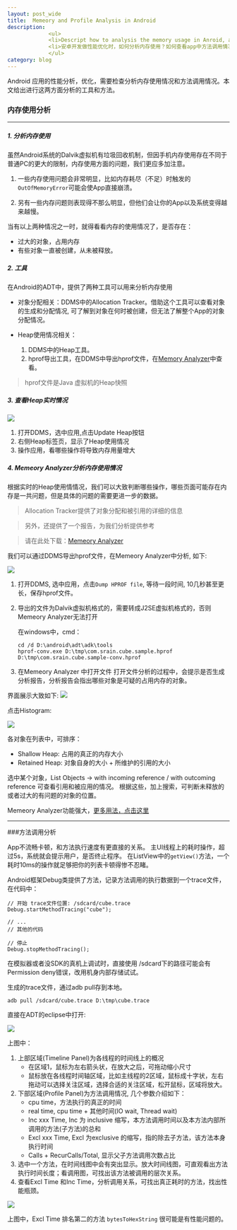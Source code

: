 ```yaml
---
layout: post_wide
title:  Memeory and Profile Analysis in Android
description: 
             <ul>
             <li>Descript how to analysis the memory usage in Anroid, and how view trace profile.
             <li>安卓开发做性能优化时，如何分析内存使用？如何查看app中方法调用情况，找出性能瓶颈？
             </ul>
category: blog
---
```

Android 应用的性能分析，优化，需要检查分析内存使用情况和方法调用情况。本文给出进行这两方面分析的工具和方法。

### 内存使用分析
---
##### 1. 分析内存使用
    
虽然Android系统的Dalvik虚拟机有垃圾回收机制，但因手机内存使用存在不同于普通PC的更大的限制，内存使用方面的问题，我们更应多加注意。

1. 一些内存使用问题会非常明显，比如内存耗尽（不足）时触发的`OutOfMemoryError`可能会使App直接崩溃。
    
2. 另有一些内存问题则表现得不那么明显，但他们会让你的App以及系统变得越来越慢。

当有以上两种情况之一时，就得看看内存的使用情况了，是否存在：

* 过大的对象，占用内存
* 有些对象一直被创建，从未被释放。

##### 2. 工具
在Android的ADT中，提供了两种工具可以用来分析内存使用

* 对象分配相关：DDMS中的Allocation Tracker。借助这个工具可以查看对象的生成和分配情况, 可了解到对象在何时被创建，但无法了解整个App的对象分配情况。

* Heap使用情况相关：
    1. DDMS中的Heap工具。
    2. hprof导出工具，在DDMS中导出hprof文件，在[Memory Analyzer](http://www.eclipse.org/mat/)中查看。

> hprof文件是Java 虚拟机的Heap快照

##### 3. 查看Heap实时情况

<img src="http://www.liaohuqiu.net/img/android-debuging/update-heap-status.png"/>

1.  打开DDMS，选中应用,点击Update Heap按钮
2.  右侧Heap标签页，显示了Heap使用情况
3.  操作应用，看哪些操作将导致内存用量增大

##### 4. Memeory Analyzer分析内存使用情况

根据实时的Heap使用情情况，我们可以大致判断哪些操作，哪些页面可能存在内存是一共问题，但是具体的问题的需要更进一步的数据。

> Allocation Tracker提供了对象分配和被引用的详细的信息

> 另外，还提供了一个报告，为我们分析提供参考

> 请在此处下载：[Memeory Analyzer](http://www.eclipse.org/mat/)

我们可以通过DDMS导出hprof文件，在Memeory Analyzer中分析, 如下:

<img src="http://www.liaohuqiu.net/img/android-debuging/dump-hprof.png"/>


1.  打开DDMS, 选中应用，点击`Dump HPROF file`, 等待一段时间, 10几秒甚至更长，保存hprof文件。
2.  导出的文件为Dalvik虚拟机格式的，需要转成J2SE虚拟机格式的，否则Memeory Analyzer无法打开

    在windows中，cmd：

        cd /d D:\android\adt\adk\tools
        hprof-conv.exe D:\tmp\com.srain.cube.sample.hprof D:\tmp\com.srain.cube.sample-conv.hprof
3.  在Memeory Analyzer 中打开文件
    打开文件分析的过程中，会提示是否生成分析报告，分析报告会指出哪些对象是可疑的占用内存的对象。

界面展示大致如下:
<img src="http://www.liaohuqiu.net/img/android-debuging/mat-overview.png"/>

点击Histogram:

<img src="http://www.liaohuqiu.net/img/android-debuging/mat-histogram.png"/>

各对象在列表中，可排序：

* Shallow Heap: 占用的真正的内存大小
* Retained Heap: 对象自身的大小 + 所维护的引用的大小

选中某个对象，List Objects -> with incoming reference / with outcoming reference 可查看引用和被应用的情况。
根据这些，加上搜索，可判断未释放的或者过大的有问题的对象的位置。

Memeory Analyzer功能强大，[更多用法，点击这里](http://eclipsesource.com/blogs/2013/01/21/10-tips-for-using-the-eclipse-memory-analyzer/)

---

###方法调用分析

App不流畅卡顿，和方法执行速度有更直接的关系。
主UI线程上的耗时操作，超过5s，系统就会提示用户，是否终止程序。
在ListView中的`getView()`方法，一个耗时10ms的操作就足够把你的列表卡顿得惨不忍睹。

Android框架Debug类提供了方法，记录方法调用的执行数据到一个trace文件，在代码中：

    // 开始 trace文件位置: /sdcard/cube.trace
    Debug.startMethodTracing("cube");

    // ...
    // 其他的代码

    // 停止
    Debug.stopMethodTracing();

在模拟器或者没SDK的真机上调试时，直接使用 /sdcard下的路径可能会有Permission deny错误，改用机身内部存储试试。

生成的trace文件，通过adb pull存到本地。

    adb pull /sdcard/cube.trace D:\tmp\cube.trace

直接在ADT的eclipse中打开:

<img src="http://www.liaohuqiu.net/img/android-debuging/trace-view-overview.png"/>

上图中：

1. 上部区域(Timeline Panel)为各线程的时间线上的概况
    * 在区域1，鼠标为左右箭头状，在放大之后，可拖动缩小尺寸
    * 鼠标放在各线程时间轴区域，比如主线程的2区域，鼠标成十字状，左右拖动可以选择关注区域，选择合适的关注区域，松开鼠标，区域将放大。
2. 下部区域(Profile Panel)为方法调用情况, 几个参数介绍如下：
    * cpu time，方法执行的真正的时间
    * real time, cpu time + 其他时间(IO wait, Thread wait)
    * Inc xxx Time, Inc 为 inclusive 缩写，本方法调用时间以及本方法内部所调用的方法(子方法)的总和
    * Excl xxx Time, Excl 为exclusive 的缩写，指的除去子方法，该方法本身执行时间
    * Calls + RecurCalls/Total, 显示父子方法调用次数占比
3.  选中一个方法，在时间线图中会有突出显示。放大时间线图，可直观看出方法执行时间长度；看调用图，可找出该方法被调用的层次关系。
4.  查看Excl Time 和Inc Time，分析调用关系，可找出真正耗时的方法，找出性能瓶颈。

<img src="http://www.liaohuqiu.net/img/android-debuging/trace-view-exclusive-time.png"/>

上图中，Excl Time 排名第二的方法 `bytesToHexString` 很可能是有性能问题的。
